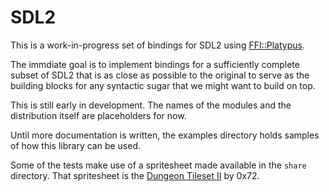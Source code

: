 # SDL2

This is a work-in-progress set of bindings for SDL2 using [FFI::Platypus].

The immdiate goal is to implement bindings for a sufficiently complete
subset of SDL2 that is as close as possible to the original to serve as
the building blocks for any syntactic sugar that we might want to build
on top.

This is still early in development. The names of the modules and the
distribution itself are placeholders for now.

Until more documentation is written, the examples directory holds samples
of how this library can be used.

Some of the tests make use of a spritesheet made available in the `share`
directory. That spritesheet is the [Dungeon Tileset II] by 0x72.

[Dungeon Tileset II]: https://0x72.itch.io/dungeontileset-ii
[FFI::Platypus]: https://metacpan.org/pod/FFI::Platypus

